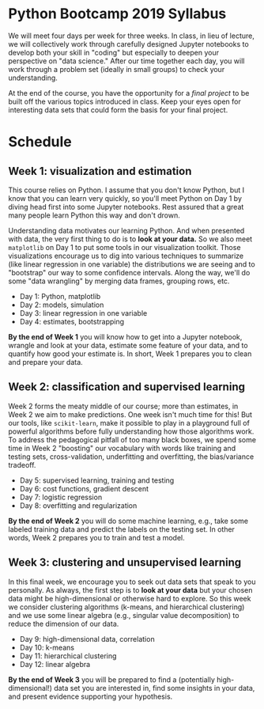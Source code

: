 # Python Bootcamp 2019 Syllabus

We will meet four days per week for three weeks.  In class, in lieu of
lecture, we will collectively work through carefully designed Jupyter
notebooks to develop both your skill in "coding" but especially to
deepen your perspective on "data science."  After our time together
each day, you will work through a problem set (ideally in small
groups) to check your understanding.

At the end of the course, you have the opportunity for a *final
project* to be built off the various topics introduced in class.  Keep
your eyes open for interesting data sets that could form the basis for
your final project.

# Schedule

## Week 1: visualization and estimation

This course relies on Python.  I assume that you don't know Python,
but I know that you can learn very quickly, so you'll meet Python on
Day 1 by diving head first into some Jupyter notebooks.  Rest assured
that a great many people learn Python this way and don't drown.

Understanding data motivates our learning Python.  And when presented
with data, the very first thing to do is to **look at your data.** So
we also meet `matplotlib` on Day 1 to put some tools in our
visualization toolkit.  Those visualizations encourage us to dig into
various techniques to summarize (like linear regression in one
variable) the distributions we are seeing and to "bootstrap" our way
to some confidence intervals.  Along the way, we'll do some "data
wrangling" by merging data frames, grouping rows, etc.

- Day 1: Python, matplotlib
- Day 2: models, simulation
- Day 3: linear regression in one variable
- Day 4: estimates, bootstrapping

**By the end of Week 1** you will know how to get into a Jupyter
notebook, wrangle and look at your data, estimate some feature of your
data, and to quantify how good your estimate is.  In short, Week 1
prepares you to clean and prepare your data.

## Week 2: classification and supervised learning

Week 2 forms the meaty middle of our course; more than estimates, in
Week 2 we aim to make predictions.  One week isn't much time for this!
But our tools, like `scikit-learn`, make it possible to play in a
playground full of powerful algorithms before fully understanding how
those algorithms work.  To address the pedagogical pitfall of too many
black boxes, we spend some time in Week 2 "boosting" our vocabulary
with words like training and testing sets, cross-validation,
underfitting and overfitting, the bias/variance tradeoff.

- Day 5: supervised learning, training and testing
- Day 6: cost functions, gradient descent
- Day 7: logistic regression
- Day 8: overfitting and regularization

**By the end of Week 2** you will do some machine learning, e.g., take
some labeled training data and predict the labels on the testing set.
In other words, Week 2 prepares you to train and test a model.

## Week 3: clustering and unsupervised learning

In this final week, we encourage you to seek out data sets that speak
to you personally.  As always, the first step is to **look at your
data** but your chosen data might be high-dimensional or otherwise
hard to explore.  So this week we consider clustering algorithms
(k-means, and hierarchical clustering) and we use some linear algebra
(e.g., singular value decomposition) to reduce the dimension of our
data.

- Day 9: high-dimensional data, correlation
- Day 10: k-means
- Day 11: hierarchical clustering
- Day 12: linear algebra

**By the end of Week 3** you will be prepared to find a (potentially
high-dimensional!) data set you are interested in, find some insights
in your data, and present evidence supporting your hypothesis.

